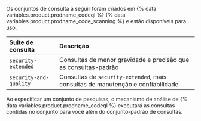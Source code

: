Os conjuntos de consulta a seguir foram criados em {% data variables.product.prodname_codeql %} {% data variables.product.prodname_code_scanning %} e estão disponíveis para uso.

  | Suite de consulta      | Descrição                                                                       |
  |:---------------------- |:------------------------------------------------------------------------------- |
  | `security-extended`    | Consultas de menor gravidade e precisão que as consultas-padrão                 |
  | `security-and-quality` | Consultas de `security-extended`, mais consultas de manutenção e confiabilidade |

Ao especificar um conjunto de pesquisas, o mecanismo de análise de {% data variables.product.prodname_codeql %} executará as consultas contidas no conjunto para você além do conjunto-padrão de consultas.
